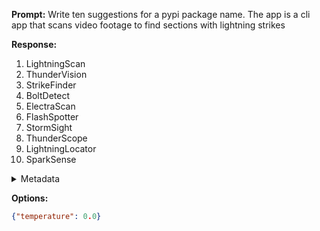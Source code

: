 **Prompt:**
Write ten suggestions for a pypi package name. The app is a cli app that scans video footage to find sections with lightning strikes

**Response:**
1. LightningScan
2. ThunderVision
3. StrikeFinder
4. BoltDetect
5. ElectraScan
6. FlashSpotter
7. StormSight
8. ThunderScope
9. LightningLocator
10. SparkSense

<details><summary>Metadata</summary>

- Duration: 2210 ms
- Datetime: 2023-08-27T08:02:15.420822
- Model: gpt-3.5-turbo-0613

</details>

**Options:**
```json
{"temperature": 0.0}
```

